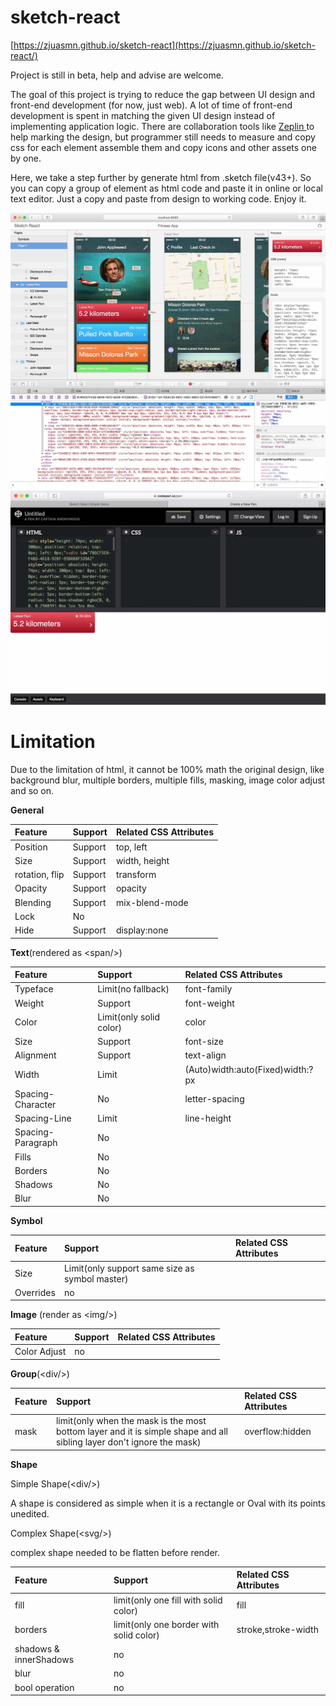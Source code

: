 # sketch-react

[https://zjuasmn.github.io/sketch-react](https://zjuasmn.github.io/sketch-react/)

Project is still in beta, help and advise are welcome.

The goal of this project is trying to reduce the gap  between UI design and front-end development \(for now, just web\).  A lot of time of front-end development is spent in matching the given UI design instead of implementing application logic. There are  collaboration tools like [Zeplin ](https://www.zeplin.io/) to help marking the design, but programmer still needs to measure and copy css for each element assemble them and copy icons and other assets one by one.

Here, we take a step further by generate html from .sketch file\(v43+\). So you can copy a group of element as html code and paste it in online or local text editor. Just a copy and paste from design to working code. Enjoy it.

![](/assets/screenshot.jpg)![](/assets/screenshot2.jpg)

# Limitation

Due to the limitation of html, it cannot be 100% math the original design,  like background blur, multiple borders, multiple fills, masking, image color adjust and so on.

**General**

| Feature | Support | Related CSS Attributes |
| :--- | :--- | :--- |
| Position | Support | top, left |
| Size | Support | width, height |
| rotation, flip | Support | transform |
| Opacity | Support | opacity |
| Blending | Support | mix-blend-mode |
| Lock | No |  |
| Hide | Support | display:none |

**Text**\(rendered as &lt;span/&gt;\)

| Feature | Support | Related CSS Attributes |
| :--- | :--- | :--- |
| Typeface | Limit\(no fallback\) | font-family |
| Weight | Support | font-weight |
| Color | Limit\(only solid color\) | color |
| Size | Support | font-size |
| Alignment | Support | text-align |
| Width | Limit | \(Auto\)width:auto\(Fixed\)width:?px |
| Spacing-Character | No | letter-spacing |
| Spacing-Line | Limit | line-height |
| Spacing-Paragraph | No |  |
| Fills | No |  |
| Borders | No |  |
| Shadows | No |  |
| Blur | No |  |

**Symbol**

| Feature | Support | Related CSS Attributes |
| :--- | :--- | :--- |
| Size | Limit\(only support same size as symbol master\) |  |
| Overrides | no |  |

**Image** \(render as &lt;img/&gt;\)

| Feature | Support | Related CSS Attributes |
| :--- | :--- | :--- |
| Color Adjust | no |  |

**Group**\(&lt;div/&gt;\)

| Feature | Support | Related CSS Attributes |
| :--- | :--- | :--- |
| mask | limit\(only when the mask is the most bottom layer and it is simple shape and all sibling layer don't ignore the mask\) | overflow:hidden |

**Shape**

Simple Shape\(&lt;div/&gt;\)

A shape is considered as simple when it is a rectangle or Oval with its points unedited.

Complex Shape\(&lt;svg/&gt;\)

complex shape needed to be flatten before render.

| Feature | Support | Related CSS Attributes |
| :--- | :--- | :--- |
| fill | limit\(only one fill with solid color\) | fill |
| borders | limit\(only one border with solid color\) | stroke,stroke-width |
| shadows & innerShadows | no |  |
| blur | no |  |
| bool operation | no |  |




